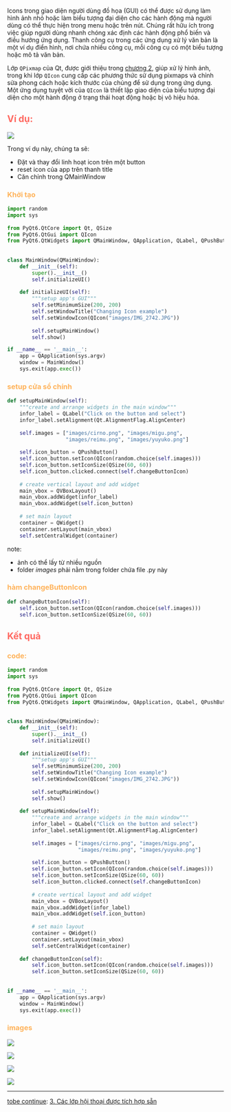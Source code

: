 Icons trong giao diện người dùng đồ họa (GUI) có thể được sử dụng làm hình ảnh nhỏ hoặc làm biểu tượng đại diện cho các hành động mà người dùng có thể thực hiện trong menu hoặc trên nút. Chúng rất hữu ích trong việc giúp người dùng nhanh chóng xác định các hành động phổ biến và điều hướng ứng dụng. Thanh công cụ trong các ứng dụng xử lý văn bản là một ví dụ điển hình, nơi chứa nhiều công cụ, mỗi công cụ có một biểu tượng hoặc mô tả văn bản.

Lớp `QPixmap` của Qt, được giới thiệu trong [chương 2](obsidian://open?vault=Pyqt%20and%20application&file=Beginning%20PyQt%2FChapter%202%2F1.%20The%20QLabel%20widget), giúp xử lý hình ảnh, trong khi lớp `QIcon` cung cấp các phương thức sử dụng pixmaps và chỉnh sửa phong cách hoặc kích thước của chúng để sử dụng trong ứng dụng. Một ứng dụng tuyệt vời của `QIcon` là thiết lập giao diện của biểu tượng đại diện cho một hành động ở trạng thái hoạt động hoặc bị vô hiệu hóa.

## <span style="color:rgb(255, 105, 97)">Ví dụ:</span> 

![](https://github.com/sakanaowo/PyQt-and-application/blob/main/Image/Pasted%20image%2020240810154605.png?raw=true#center)


Trong ví dụ này, chúng ta sẽ:
- Đặt và thay đổi linh hoạt icon trên một button
- reset icon của app trên thanh title
- Căn chỉnh trong QMainWindow

### <span style="color:rgb(255, 179, 91)">Khởi tạo</span> 
```python
import random  
import sys  
  
from PyQt6.QtCore import Qt, QSize  
from PyQt6.QtGui import QIcon  
from PyQt6.QtWidgets import QMainWindow, QApplication, QLabel, QPushButton, QVBoxLayout, QWidget  
  
  
class MainWindow(QMainWindow):  
    def __init__(self):  
        super().__init__()  
        self.initializeUI()  
  
    def initializeUI(self):  
        """setup app's GUI"""  
        self.setMinimumSize(200, 200)  
        self.setWindowTitle("Changing Icon example")  
        self.setWindowIcon(QIcon("images/IMG_2742.JPG"))  
  
        self.setupMainWindow()  
        self.show()

if __name__ == '__main__':  
    app = QApplication(sys.argv)  
    window = MainWindow()  
    sys.exit(app.exec())
```

### <span style="color:rgb(255, 179, 91)">setup cửa sổ chính</span> 
```python
def setupMainWindow(self):  
    """create and arrange widgets in the main window"""  
    infor_label = QLabel("Click on the button and select")  
    infor_label.setAlignment(Qt.AlignmentFlag.AlignCenter)  
  
    self.images = ["images/cirno.png", "images/migu.png",  
                   "images/reimu.png", "images/yuyuko.png"]  
  
    self.icon_button = QPushButton()  
    self.icon_button.setIcon(QIcon(random.choice(self.images)))  
    self.icon_button.setIconSize(QSize(60, 60))  
    self.icon_button.clicked.connect(self.changeButtonIcon)  
  
    # create vertical layout and add widget  
    main_vbox = QVBoxLayout()  
    main_vbox.addWidget(infor_label)  
    main_vbox.addWidget(self.icon_button)  
  
    # set main layout  
    container = QWidget()  
    container.setLayout(main_vbox)  
    self.setCentralWidget(container)
```
note:
- ảnh có thể lấy từ nhiều nguồn
- folder _images_ phải nằm trong folder chứa file .py này 

### <span style="color:rgb(255, 179, 91)">hàm changeButtonIcon</span>
```python
def changeButtonIcon(self):  
    self.icon_button.setIcon(QIcon(random.choice(self.images)))  
    self.icon_button.setIconSize(QSize(60, 60))
```

## <span style="color:rgb(255, 105, 97)">Kết quả</span> 

### <span style="color:rgb(255, 179, 91)">code:</span>
```python
import random  
import sys  
  
from PyQt6.QtCore import Qt, QSize  
from PyQt6.QtGui import QIcon  
from PyQt6.QtWidgets import QMainWindow, QApplication, QLabel, QPushButton, QVBoxLayout, QWidget  
  
  
class MainWindow(QMainWindow):  
    def __init__(self):  
        super().__init__()  
        self.initializeUI()  
  
    def initializeUI(self):  
        """setup app's GUI"""  
        self.setMinimumSize(200, 200)  
        self.setWindowTitle("Changing Icon example")  
        self.setWindowIcon(QIcon("images/IMG_2742.JPG"))  
  
        self.setupMainWindow()  
        self.show()  
  
    def setupMainWindow(self):  
        """create and arrange widgets in the main window"""  
        infor_label = QLabel("Click on the button and select")  
        infor_label.setAlignment(Qt.AlignmentFlag.AlignCenter)  
  
        self.images = ["images/cirno.png", "images/migu.png",  
                       "images/reimu.png", "images/yuyuko.png"]  
  
        self.icon_button = QPushButton()  
        self.icon_button.setIcon(QIcon(random.choice(self.images)))  
        self.icon_button.setIconSize(QSize(60, 60))  
        self.icon_button.clicked.connect(self.changeButtonIcon)  
  
        # create vertical layout and add widget  
        main_vbox = QVBoxLayout()  
        main_vbox.addWidget(infor_label)  
        main_vbox.addWidget(self.icon_button)  
  
        # set main layout  
        container = QWidget()  
        container.setLayout(main_vbox)  
        self.setCentralWidget(container)  
  
    def changeButtonIcon(self):  
        self.icon_button.setIcon(QIcon(random.choice(self.images)))  
        self.icon_button.setIconSize(QSize(60, 60))  
  
  
if __name__ == '__main__':  
    app = QApplication(sys.argv)  
    window = MainWindow()  
    sys.exit(app.exec())
```

### <span style="color:rgb(255, 179, 91)">images</span> 

![](https://github.com/sakanaowo/PyQt-and-application/blob/main/Image/Pasted%20image%2020240810161632.png?raw=true)

![](https://github.com/sakanaowo/PyQt-and-application/blob/main/Image/Pasted%20image%2020240810161644.png?raw=true)

![](https://github.com/sakanaowo/PyQt-and-application/blob/main/Image/Pasted%20image%2020240810161703.png?raw=true)

![](https://github.com/sakanaowo/PyQt-and-application/blob/main/Image/Pasted%20image%2020240810161715.png?raw=true)

---
[tobe continue](obsidian://open?vault=Pyqt%20and%20application&file=Beginning%20PyQt%2FChapter%205%20Menu%2C%20thanh%20c%C3%B4ng%20c%E1%BB%A5%2F3.%20C%C3%A1c%20l%E1%BB%9Bp%20h%E1%BB%99i%20tho%E1%BA%A1i%20%C4%91%C6%B0%E1%BB%A3c%20t%C3%ADch%20h%E1%BB%A3p%20s%E1%BA%B5n): [3. Các lớp hội thoại được tích hợp sẵn](3.%20Các%20lớp%20hội%20thoại%20được%20tích%20hợp%20sẵn.md)
